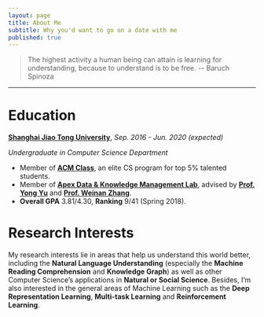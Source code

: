 ```yaml
---
layout: page
title: About Me
subtitle: Why you'd want to go on a date with me
published: true
---
```

> The highest activity a human being can attain is learning for understanding, because to understand is to be free. -- Baruch Spinoza



----------------------------


# Education

[**Shanghai Jiao Tong University**](https://www.sjtu.edu.cn/), *Sep. 2016 - Jun. 2020 (expected)*

*Undergraduate in Computer Science Department*

- Member of [**ACM Class**](https://acm.sjtu.edu.cn/), an elite CS program for top 5% talented students.
- Member of [**Apex Data & Knowledge Management Lab**](http://apex.sjtu.edu.cn/), advised by **[Prof. Yong Yu](http://apex.sjtu.edu.cn/members/yyu)** and **[Prof. Weinan Zhang](http://wnzhang.net/)**.
- **Overall GPA** 3.81/4.30, **Ranking** 9/41 (Spring 2018).

# Research Interests

My research interests lie in areas that help us understand this world better, including the **Natural Language Understanding** (especially the **Machine Reading Comprehension** and **Knowledge Graph**) as well as other Computer Science’s applications in **Natural or Social Science**. Besides, I’m also interested in the general areas of Machine Learning such as the **Deep Representation Learning**, **Multi-task Learning** and **Reinforcement Learning**.

